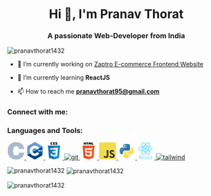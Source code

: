 <h1 align="center">Hi 👋, I'm Pranav Thorat</h1>
<h3 align="center">A passionate Web-Developer from India</h3>

<p align="left"> <img src="https://komarev.com/ghpvc/?username=pranavthorat1432&label=Profile%20views&color=0e75b6&style=flat" alt="pranavthorat1432" /> </p>

- 🔭 I’m currently working on [Zaptro E-commerce Frontend Website](https://github.com/PranavThorat1432/Zaptro-Ecommerce-FrontEnd-Website)

- 🌱 I’m currently learning **ReactJS**

- 📫 How to reach me **pranavthorat95@gmail.com**

<h3 align="left">Connect with me:</h3>
<p align="left">
</p>

<h3 align="left">Languages and Tools:</h3>
<p align="left"> <a href="https://www.cprogramming.com/" target="_blank" rel="noreferrer"> <img src="https://raw.githubusercontent.com/devicons/devicon/master/icons/c/c-original.svg" alt="c" width="40" height="40"/> </a> <a href="https://www.w3schools.com/cpp/" target="_blank" rel="noreferrer"> <img src="https://raw.githubusercontent.com/devicons/devicon/master/icons/cplusplus/cplusplus-original.svg" alt="cplusplus" width="40" height="40"/> </a> <a href="https://www.w3schools.com/css/" target="_blank" rel="noreferrer"> <img src="https://raw.githubusercontent.com/devicons/devicon/master/icons/css3/css3-original-wordmark.svg" alt="css3" width="40" height="40"/> </a> <a href="https://git-scm.com/" target="_blank" rel="noreferrer"> <img src="https://www.vectorlogo.zone/logos/git-scm/git-scm-icon.svg" alt="git" width="40" height="40"/> </a> <a href="https://www.w3.org/html/" target="_blank" rel="noreferrer"> <img src="https://raw.githubusercontent.com/devicons/devicon/master/icons/html5/html5-original-wordmark.svg" alt="html5" width="40" height="40"/> </a> <a href="https://developer.mozilla.org/en-US/docs/Web/JavaScript" target="_blank" rel="noreferrer"> <img src="https://raw.githubusercontent.com/devicons/devicon/master/icons/javascript/javascript-original.svg" alt="javascript" width="40" height="40"/> </a> <a href="https://www.python.org" target="_blank" rel="noreferrer"> <img src="https://raw.githubusercontent.com/devicons/devicon/master/icons/python/python-original.svg" alt="python" width="40" height="40"/> </a> <a href="https://reactjs.org/" target="_blank" rel="noreferrer"> <img src="https://raw.githubusercontent.com/devicons/devicon/master/icons/react/react-original-wordmark.svg" alt="react" width="40" height="40"/> </a> <a href="https://tailwindcss.com/" target="_blank" rel="noreferrer"> <img src="https://www.vectorlogo.zone/logos/tailwindcss/tailwindcss-icon.svg" alt="tailwind" width="40" height="40"/> </a> </p>

<p><img align="left" src="https://github-readme-stats.vercel.app/api/top-langs?username=pranavthorat1432&show_icons=true&locale=en&layout=compact" alt="pranavthorat1432" /></p>

<p>&nbsp;<img align="center" src="https://github-readme-stats.vercel.app/api?username=pranavthorat1432&show_icons=true&locale=en" alt="pranavthorat1432" /></p>

<p><img align="center" src="https://github-readme-streak-stats.herokuapp.com/?user=pranavthorat1432&" alt="pranavthorat1432" /></p>

